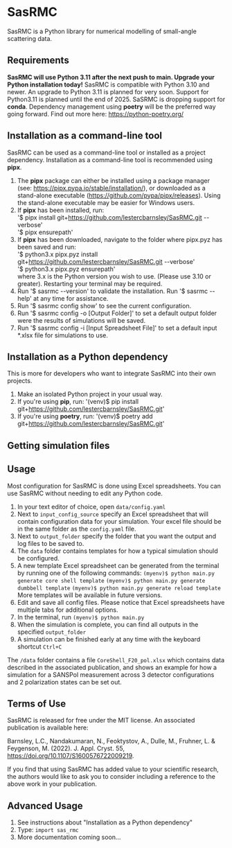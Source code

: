 # SasRMC
SasRMC is a Python library for numerical modelling of small-angle scattering data. 

## Requirements
**SasRMC will use Python 3.11 after the next push to main. Upgrade your Python installation today!**
SasRMC is compatible with Python 3.10 and newer. An upgrade to Python 3.11 is planned for very soon. Support for Python3.11 is planned until the end of 2025.
SaSRMC is dropping support for **conda**. Dependency management using **poetry** will be the preferred way going forward. Find out more here: https://python-poetry.org/

## Installation as a command-line tool

SasRMC can be used as a command-line tool or installed as a project dependency. Installation as a command-line tool is recommended using **pipx**.

1. The **pipx** package can either be installed using a package manager (see: https://pipx.pypa.io/stable/installation/), or downloaded as a stand-alone executable (https://github.com/pypa/pipx/releases). Using the stand-alone executable may be easier for Windows users.
2. If **pipx** has been installed, run:  
    '$ pipx install git+https://github.com/lestercbarnsley/SasRMC.git --verbose'  
    '$ pipx ensurepath'  
3. If **pipx** has been downloaded, navigate to the folder where pipx.pyz has been saved and run:  
    '$ python3.x pipx.pyz install git+https://github.com/lestercbarnsley/SasRMC.git --verbose'  
    '$ python3.x pipx.pyz ensurepath'  
where 3.x is the Python version you wish to use. (Please use 3.10 or greater). Restarting your terminal may be required.  
4. Run '$ sasrmc --version' to validate the installation. Run '$ sasrmc --help' at any time for assistance.  
5. Run '$ sasrmc config show' to see the current configuration.  
6. Run '$ sasrmc config -o [Output Folder]' to set a default output folder were the results of simulations will be saved.  
7. Run '$ sasrmc config -i [Input Spreadsheet File]' to set a default input *.xlsx file for simulations to use.  

## Installation as a Python dependency

This is more for developers who want to integrate SasRMC into their own projects.

1. Make an isolated Python project in your usual way.
2. If you're using **pip**, run:
    '(venv)$ pip install git+https://github.com/lestercbarnsley/SasRMC.git'
3. If you're using **poetry**, run:
    '(venv)$ poetry add git+https://github.com/lestercbarnsley/SasRMC.git'

## Getting simulation files
 


## Usage
Most configuration for SasRMC is done using Excel spreadsheets. You can use SasRMC without needing to edit any Python code.

1. In your text editor of choice, open `data/config.yaml`
2. Next to `input_config_source` specify an Excel spreadsheet that will contain configuration data for your simulation. Your excel file should be in the same folder as the `config.yaml` file.
3. Next to `output_folder` specify the folder that you want the output and log files to be saved to.
4. The `data` folder contains templates for how a typical simulation should be configured.
5. A new template Excel spreadsheet can be generated from the terminal by running one of the following commands:
    `(myenv)$ python main.py generate core shell template`
    `(myenv)$ python main.py generate dumbbell template`
    `(myenv)$ python main.py generate reload template`
More templates will be available in future versions.
6. Edit and save all config files. Please notice that Excel spreadsheets have multiple tabs for additional options.
7. In the terminal, run
    `(myenv)$ python main.py`
8. When the simulation is complete, you can find all outputs in the specified `output_folder`
9. A simulation can be finished early at any time with the keyboard shortcut `Ctrl+C`

The `/data` folder contains a file `CoreShell_F20_pol.xlsx` which contains data described in the associated publication, and shows an example for how a simulation for a SANSPol measurement across 3 detector configurations and 2 polarization states can be set out.

## Terms of Use
SasRMC is released for free under the MIT license. An associated publication is available here:

Barnsley, L.C., Nandakumaran, N., Feoktystov, A., Dulle, M., Fruhner, L. & Feygenson, M. (2022). J. Appl. Cryst. 55,
https://doi.org/10.1107/S1600576722009219.

If you find that using SasRMC has added value to your scientific research, the authors would like to ask you to consider including a reference to the above work in your publication.

## Advanced Usage

1. See instructions about "Installation as a Python dependency" 
2. Type: `import sas_rmc`
3. More documentation coming soon...

